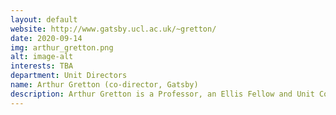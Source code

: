 ```yaml
---
layout: default
website: http://www.gatsby.ucl.ac.uk/~gretton/
date: 2020-09-14
img: arthur_gretton.png
alt: image-alt
interests: TBA
department: Unit Directors
name: Arthur Gretton (co-director, Gatsby)
description: Arthur Gretton is a Professor, an Ellis Fellow and Unit Coordinator, and Director, Centre for Computational Statistics and ML (CSML) at UCL).His research interests are in design and training of generative models, both implicit (e.g. GANs) and explicit (high/infinite dimensional exponential family models), nonparametric hypothesis testing, and kernel methods. He was awarded the Best paper award (NeurIPS 2017), Best student paper runner up (NeurIPS 2009), 9 NeurIPS orals. He is an Associate editor, IEEE TPAMI (until 2013), action Editor JMLR, area chair/Senior area chair of NeurIPS (x3), ICML (x2), COLT, and the RSS Research Section Committee (from 2020). He is a program chair with C. Robert of AISTATS 2016, ICML 2018 tutorials chair with R. Salakhudinov, an ICML 2019 workshops chair with H. Lee, program chair of Dali 2019 with S. Mohammed, K. Muandet, and a co-organiser of the  Machine Learning Summer School 2019 with Marc Deisenroth. He currently supervises8 students (incl. 2 from Deepmind) and 2 postdocs. He has ongoing long-term collaborations with ISM Japan, Penn State, ENS Paris-Saclay, MSR New England, MPI for Intelligent Systems. He is a Scientific adviser for Babylon Health.
---
```

